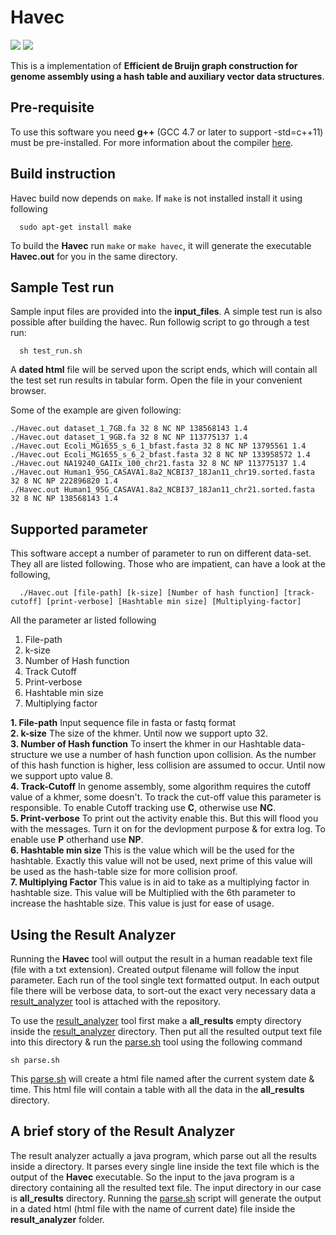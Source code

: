 # Havec
<a href="https://travis-ci.org/ratulSharker/Havec"><img src='https://travis-ci.org/ratulSharker/Havec.svg?branch=master'></a> <a href="https://gcc.gnu.org/gcc-4.7/"><img src='https://img.shields.io/badge/g++-4.7+-orange.svg'></a>


This is a implementation of <b>
Efficient de Bruijn graph construction for genome assembly using a hash table and auxiliary vector data structures</b>. 

## Pre-requisite
To use this software you need <b>g++</b> (GCC 4.7 or later to support -std=c++11) must be pre-installed. For more information about the compiler [here](https://gcc.gnu.org/projects/cxx0x.html).

## Build instruction
Havec build now depends on `make`. If `make` is not installed install it using following

```shell
  sudo apt-get install make
```

To build the **Havec** run `make` or `make havec`, it will generate the executable <b>Havec.out</b> for you in the same directory.

## Sample Test run

Sample input files are provided into the **input_files**. A simple test run is also possible after building the havec. Run followig script to go through a test run:

```shell
  sh test_run.sh
```

A **dated html** file will be served upon the script ends, which will contain all the test set run results in tabular form. Open the file in your convenient browser.



Some of the example are given following:

```shell
./Havec.out dataset_1_7GB.fa 32 8 NC NP 138568143 1.4
./Havec.out dataset_1_9GB.fa 32 8 NC NP 113775137 1.4
./Havec.out Ecoli_MG1655_s_6_1_bfast.fasta 32 8 NC NP 13795561 1.4
./Havec.out Ecoli_MG1655_s_6_2_bfast.fasta 32 8 NC NP 133958572 1.4
./Havec.out NA19240_GAIIx_100_chr21.fasta 32 8 NC NP 113775137 1.4
./Havec.out Human1_95G_CASAVA1.8a2_NCBI37_18Jan11_chr19.sorted.fasta 32 8 NC NP 222896820 1.4
./Havec.out Human1_95G_CASAVA1.8a2_NCBI37_18Jan11_chr21.sorted.fasta 32 8 NC NP 138568143 1.4
```


## Supported parameter
This software accept a number of parameter to run on different data-set. They all are listed following. Those who are impatient, can have a look at the following,

```
  ./Havec.out [file-path] [k-size] [Number of hash function] [track-cutoff] [print-verbose] [Hashtable min size] [Multiplying-factor]
```

All the parameter ar listed following
  1. File-path
  2. k-size
  3. Number of Hash function
  4. Track Cutoff
  5. Print-verbose
  6. Hashtable min size
  7. Multiplying factor

**1. File-path** Input sequence file in fasta or fastq format <br/>
**2. k-size**   The size of the khmer. Until now we support upto 32.<br/>
**3. Number of Hash function** To insert the khmer in our Hashtable data-structure we use a number of hash function upon collision. As the number of this hash function is higher, less collision are assumed to occur. Until now we support upto value 8.<br/>
**4. Track-Cutoff** In genome assembly, some algorithm requires the cutoff value of a khmer, some doesn't. To track the cut-off value this parameter is responsible. To enable Cutoff tracking use **C**, otherwise use **NC**.<br/>
**5. Print-verbose** To print out the activity enable this. But this will flood you with the messages. Turn it on for the devlopment purpose & for extra log. To enable use **P** otherhand use **NP**.<br/>
**6. Hashtable min size** This is the value which will be the used for the hashtable. Exactly this value will not be used, next prime of this value will be used as the hash-table size for more collision proof.<br/>
**7. Multiplying Factor** This value is in aid to take as a multiplying factor in hashtable size. This value will be Multiplied with the 6th parameter to increase the hashtable size. This value is just for ease of usage.


## Using the Result Analyzer

Running the <b>Havec</b> tool will output the result in a human readable text file (file with a txt extension). Created output filename will follow the input parameter. Each run of the tool single text formatted output. In each output file there will be verbose data, to sort-out the exact very necessary data a [result_analyzer](https://github.com/ratulSharker/Havec/tree/master/result_analyzer) tool is attached with the repository.

To use the [result_analyzer](https://github.com/ratulSharker/Havec/tree/master/result_analyzer) tool first make a <b>all_results</b> empty directory inside the [result_analyzer](https://github.com/ratulSharker/Havec/tree/master/result_analyzer) directory. Then put all the resulted output text file into this directory & run the [parse.sh](https://github.com/ratulSharker/Havec/blob/master/result_analyzer/parse.sh) tool using the following command

```shell
sh parse.sh
```

This [parse.sh](https://github.com/ratulSharker/Havec/blob/master/result_analyzer/parse.sh) will create a html file named after the current system date & time. This html file will contain a table with all the data in the <b>all_results</b> directory.

## A brief story of the Result Analyzer

The result analyzer actually a java program, which parse out all the results inside a directory. It parses every single line inside the text file which is the output of the <b>Havec</b> executable. So the input to the java program is a directory containing all the resulted text file. The input directory in our case is <b>all_results</b> directory. 
Running  the [parse.sh](https://github.com/ratulSharker/Havec/blob/master/result_analyzer/parse.sh) script will generate the output in a dated html (html file with the name of current date) file inside the **result_analyzer** folder.
